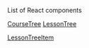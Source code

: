 List of React components

<!-- ## CourseInfoCard
Display
- Thumbnail on top
- The final pricing and promotion
- The title and short description

## CreateCourseForm
- Input the form to create the course.

## CourseContent
- Display thumbnail, the title and short description
- Display the list of lessons and their status
- If the user hasn't enrolled into this course, display the price info and register button.
- Display the last lesson user is watching, and they should continue to work on

## LessonInfoCard
Display the title of lesson, the time length to complete the lesson

## LessonContent
Load the content of lesson, display it.

## LessonContentEditor
Load the content of lesson, user can modify the content and submit. -->

[CourseTree](./CourseTree.md)
[LessonTree](./LessonTree.md)

[LessonTreeItem](./LessonTreeItem.md)

<!-- ## LessonContentHeading
Display the  -->
